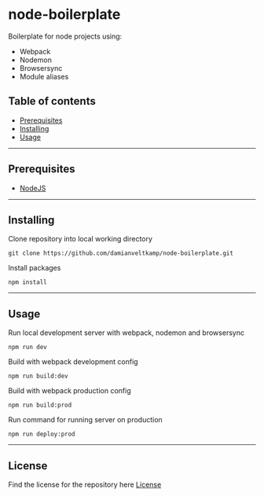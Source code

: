 # node-boilerplate

Boilerplate for node projects using:

- Webpack
- Nodemon
- Browsersync
- Module aliases

## Table of contents

- [Prerequisites](#prerequisites)
- [Installing](#installing)
- [Usage](#usage)

---

## Prerequisites

- [NodeJS](https://nodejs.org/en/)

---

## Installing

Clone repository into local working directory

```
git clone https://github.com/damianveltkamp/node-boilerplate.git
```

Install packages

```
npm install
```

---

## Usage

Run local development server with webpack, nodemon and browsersync

```
npm run dev
```

Build with webpack development config

```
npm run build:dev
```

Build with webpack production config

```
npm run build:prod
```

Run command for running server on production
```
npm run deploy:prod
```

---

## License

Find the license for the repository here
[License](https://github.com/damianveltkamp/node-boilerplate/blob/main/LICENSE)
